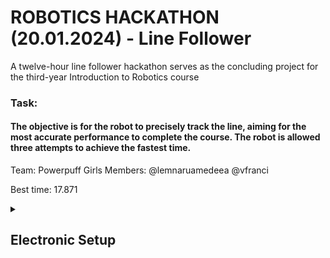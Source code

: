 # ROBOTICS HACKATHON (20.01.2024) - Line Follower
A twelve-hour line follower hackathon serves as the concluding project for the third-year Introduction to Robotics course

### Task:
#### The objective is for the robot to precisely track the line, aiming for the most accurate performance to complete the course. The robot is allowed three attempts to achieve the fastest time.

Team: Powerpuff Girls
Members:
@lemnaruamedeea
@vfranci

Best time: 17.871

<details>
  <summary>
      <h2>Electronic Setup</h2>
  </summary>
  <br>

  Components:
- Arduino Uno
- Power source: LiPo battery
- Two wheels
- QTR-8A reflectance sensor
- Ball caster
- L293D motor driver
- Two DC motors
- Medium breadboard
- Wires (M - F, M - M), zip-ties, screws as needed

  For the chassis we cut into a foam board after measuring an apropriate distance between the wheels and for the sensor. We improvised "pockets" for the breadboard and battery and we secured the Arduino board and the motors using zip-ties.

### Final Track:

### Setup:


 ### [Code]()
 ### [Video]()
